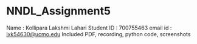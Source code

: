 # NNDL_Assignment5
Name : Kollipara Lakshmi Lahari 
Student ID : 700755463
email id : lxk54630@ucmo.edu 
Included PDF, recording, python code, screenshots
